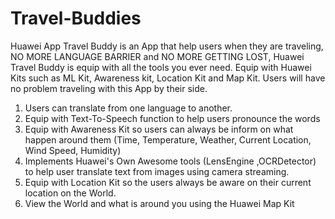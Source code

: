 # Travel-Buddies
Huawei App Travel Buddy is an App that help users when they are traveling,  NO MORE LANGUAGE BARRIER and NO MORE GETTING LOST, Huawei Travel Buddy is equip with all the tools you ever need.
 Equip with Huawei Kits such as ML Kit, Awareness kit, Location Kit and Map Kit. Users will have no problem traveling with this App by their side.
1. Users can translate from one language to another. 
2. Equip with Text-To-Speech function to help users pronounce the words 
3. Equip with Awareness Kit so users can always be inform on what happen around them (Time, Temperature, Weather, Current Location, Wind Speed, Humidity) 
4. Implements Huawei's Own Awesome tools (LensEngine ,OCRDetector) to help user translate text from images using camera streaming. 
5. Equip with Location Kit so the users always be aware on their current location on the World. 
6. View the World and what is around you using the Huawei Map Kit
